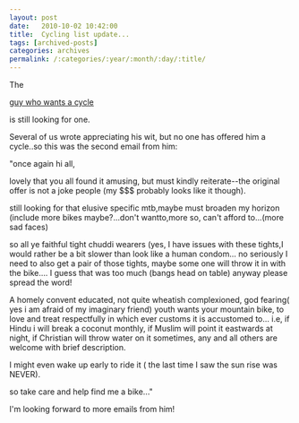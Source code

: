 ```yaml
---
layout: post
date:	2010-10-02 10:42:00
title:  Cycling list update...
tags: [archived-posts]
categories: archives
permalink: /:categories/:year/:month/:day/:title/
---
```

The 

<a href="http://deponti.livejournal.com/719038.html"> guy who wants a cycle </a> 

is still looking for one.

Several of us  wrote appreciating his wit, but no one has offered him a cycle..so this was the second email from him:

"once again hi all,

lovely that you all found it amusing, but must kindly reiterate--the original offer is not a joke people (my $$$ probably looks like it though).

still looking for that elusive specific mtb,maybe must broaden my horizon (include more bikes maybe?...don't wantto,more so, can't afford to...(more sad faces)

so all ye faithful tight chuddi wearers (yes, I have issues with these tights,I would rather be a bit slower than look like a human condom... no seriously I need to also get a pair of those tights, maybe some one will throw it in with the bike.... I guess that was too much (bangs head on table) anyway please spread the word!

A homely convent educated, not quite wheatish complexioned, god fearing( yes i am afraid of my imaginary friend) youth wants your mountain bike, to love and treat respectfully in which ever customs it is accustomed to... i.e,  if Hindu i will break a coconut monthly, if Muslim will point it eastwards at night, if Christian will throw water on it sometimes, any and all others are welcome with brief description.

I might even wake up early to ride it ( the last time I saw the sun rise was NEVER).

so take care and help find me a bike..."

I'm looking forward to more emails from him!
